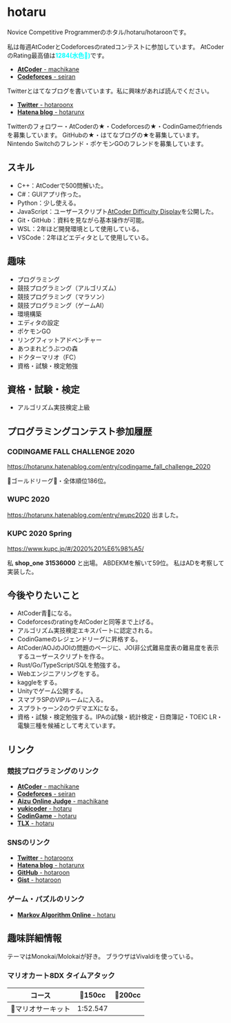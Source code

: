 # hotaru

Novice Competitive Programmerのホタル/hotaru/hotaroonです。

私は毎週AtCoderとCodeforcesのratedコンテストに参加しています。
AtCoderのRating最高値は<span style="color: cyan; ">**1284(水色🧊)**</span>です。

* [**AtCoder** - machikane](https://atcoder.jp/users/machikane)
* [**Codeforces** - seiran](https://codeforces.com/profile/seiran)

Twitterとはてなブログを書いています。私に興味があれば読んでください。

* [**Twitter** - hotaroonx](https://twitter.com/hotaroonx)
* [**Hatena blog** - hotarunx](https://hotarunx.hatenablog.com/)

Twitterのフォロワー・AtCoderの★・Codeforcesの★・CodinGameのfriendsを募集しています。
GitHubの★・はてなブログの★を募集しています。
Nintendo Switchのフレンド・ポケモンGOのフレンドを募集しています。

## スキル

* C++：AtCoderで500問解いた。
* C#：GUIアプリ作った。
* Python：少し使える。
* JavaScript：ユーザースクリプト[AtCoder Difficulty Display](https://github.com/hotaroon/AtCoderDifficultyDisplay)を公開した。
* Git・GitHub：資料を見ながら基本操作が可能。
* WSL：2年ほど開発環境として使用している。
* VSCode：2年ほどエディタとして使用している。

## 趣味

* プログラミング
* 競技プログラミング（アルゴリズム）
* 競技プログラミング（マラソン）
* 競技プログラミング（ゲームAI）
* 環境構築
* エディタの設定
* ポケモンGO
* リングフィットアドベンチャー
* あつまれどうぶつの森
* ドクターマリオ（FC）
* 資格・試験・検定勉強

## 資格・試験・検定

* アルゴリズム実技検定上級

## プログラミングコンテスト参加履歴

### CODINGAME FALL CHALLENGE 2020

<https://hotarunx.hatenablog.com/entry/codingame_fall_challenge_2020>

🥇ゴールドリーグ🥇・全体順位186位。

### WUPC 2020

<https://hotarunx.hatenablog.com/entry/wupc2020>  出ました。

### KUPC 2020 Spring

<https://www.kupc.jp/#/2020%20%E6%98%A5/>

私 **shop_one** **31536000** と出場。
ABDEKMを解いて59位。
私はADを考察して実装した。

## 今後やりたいこと

* AtCoder青🔵になる。
* CodeforcesのratingをAtCoderと同等まで上げる。
* アルゴリズム実技検定エキスパートに認定される。
* CodinGameのレジェンドリーグに昇格する。
* AtCoder/AOJのJOIの問題のページに、JOI非公式難易度表の難易度を表示するユーザースクリプトを作る。
* Rust/Go/TypeScript/SQLを勉強する。
* Webエンジニアリングをする。
* kaggleをする。
* Unityでゲーム公開する。
* スマブラSPのVIPルームに入る。
* スプラトゥーン2のウデマエXになる。
* 資格・試験・検定勉強する。IPAの試験・統計検定・日商簿記・TOEIC LR・電験三種を候補として考えています。

## リンク

### 競技プログラミングのリンク

* [**AtCoder** - machikane](https://atcoder.jp/users/machikane)
* [**Codeforces** - seiran](https://codeforces.com/profile/seiran)
* [**Aizu Online Judge** - machikane](https://onlinejudge.u-aizu.ac.jp/status/users/machikane)
* [**yukicoder** - hotaru](https://yukicoder.me/users/9490)
* [**CodinGame** - hotaru](https://www.codingame.com/profile/bb6b17fbadb996989015079ffdae841f6597473)
* [**TLX** - hotaru](https://tlx.toki.id/profiles/hotaru)

### SNSのリンク

* [**Twitter** - hotaroonx](https://twitter.com/hotaroonx)
* [**Hatena blog** - hotarunx](https://hotarunx.hatenablog.com/)
* [**GitHub** - hotaroon](https://github.com/hotaroon)
* [**Gist** - hotaroon](https://gist.github.com/hotaroon)

### ゲーム・パズルのリンク

* [**Markov Algorithm Online** - hotaru](https://mao.snuke.org/users/hotaru)

## 趣味詳細情報

テーマはMonokai/Molokaiが好き。
ブラウザはVivaldiを使っている。

### マリオカート8DX タイムアタック

| コース            | 🔵150cc   | 🔴200cc |
| ----------------- | -------- | ------ |
| 🌼マリオサーキット | 1:52.547 |        |
